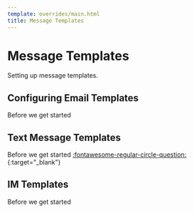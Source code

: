 ```yaml
---
template: overrides/main.html
title: Message Templates
---
```


# Message Templates

Setting up message templates.

## Configuring Email Templates
Before we get started

## Text Message Templates
Before we get started
[:fontawesome-regular-circle-question:](https://www.twilio.com/docs/iam/access-tokens){:target="_blank"}

## IM Templates
Before we get started
